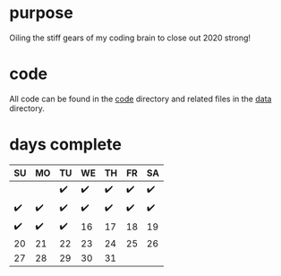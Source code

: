 # purpose
Oiling the stiff gears of my coding brain to close out 2020 strong! 

# code
All code can be found in the [code](https://github.com/ashleyajohn/advent-of-code/tree/main/code) directory and related files in the [data](https://github.com/ashleyajohn/advent-of-code/tree/main/data) directory. 

# days complete

|SU|MO|TU|WE|TH|FR|SA|
|-|-|-|-|-|-|-|
|||:heavy_check_mark:|:heavy_check_mark:|:heavy_check_mark:|:heavy_check_mark:|:heavy_check_mark:|
|:heavy_check_mark:|:heavy_check_mark:|:heavy_check_mark:|:heavy_check_mark:|:heavy_check_mark:|:heavy_check_mark:|:heavy_check_mark:|
|:heavy_check_mark:|:heavy_check_mark:|:heavy_check_mark:|16|17|18|19|
|20|21|22|23|24|25|26|
|27|28|29|30|31|||
